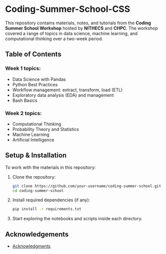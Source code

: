 # Coding-Summer-School-CSS

This repository contains materials, notes, and tutorials from the **Coding Summer School Workshop** hosted by **NITHECS** and **CHPC**. The workshop covered a range of topics in data science, machine learning, and computational thinking over a two-week period.

## Table of Contents
### Week 1 topics:

- Data Science with Pandas
- Python Best Practices
- Workflow management: extract, transform, load (ETL)
- Exploratory data analysis (EDA) and management
- Bash Basics

 
### Week 2 topics:

- Computational Thinking
- Probability Theory and Statistics
- Machine Learning
- Artificial Intelligence


## Setup & Installation
To work with the materials in this repository:
1. Clone the repository:
   ```sh
   git clone https://github.com/your-username/coding-summer-school.git
   cd coding-summer-school
   ```
2. Install required dependencies (if any):
   ```sh
   pip install -r requirements.txt
   ```
3. Start exploring the notebooks and scripts inside each directory.









## Acknowledgements
- [Acknowledgments](#acknowledgments)
